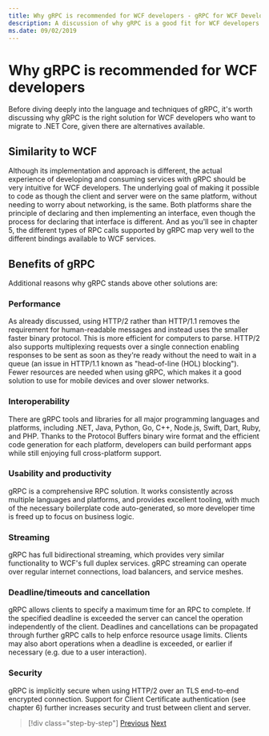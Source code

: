 ```yaml
---
title: Why gRPC is recommended for WCF developers - gRPC for WCF Developers
description: A discussion of why gRPC is a good fit for WCF developers looking to migrate to modern architectures and platforms.
ms.date: 09/02/2019
---
```


# Why gRPC is recommended for WCF developers

Before diving deeply into the language and techniques of gRPC, it's worth discussing why gRPC is the right solution for WCF developers who want to migrate to .NET Core, given there are alternatives available.

## Similarity to WCF

Although its implementation and approach is different, the actual experience of developing and consuming services with gRPC should be very intuitive for WCF developers. The underlying goal of making it possible to code as though the client and server were on the same platform, without needing to worry about networking, is the same. Both platforms share the principle of declaring and then implementing an interface, even though the process for declaring that interface is different. And as you'll see in chapter 5, the different types of RPC calls supported by gRPC map very well to the different bindings available to WCF services.

## Benefits of gRPC

Additional reasons why gRPC stands above other solutions are:

### Performance

As already discussed, using HTTP/2 rather than HTTP/1.1 removes the requirement for human-readable messages and instead uses the smaller faster binary protocol. This is more efficient for computers to parse. HTTP/2 also supports multiplexing requests over a single connection enabling responses to be sent as soon as they're ready without the need to wait in a queue (an issue in HTTP/1.1 known as "head-of-line (HOL) blocking"). Fewer resources are needed when using gRPC, which makes it a good solution to use for mobile devices and over slower networks.

### Interoperability

There are gRPC tools and libraries for all major programming languages and platforms, including .NET, Java, Python, Go, C++, Node.js, Swift, Dart, Ruby, and PHP. Thanks to the Protocol Buffers binary wire format and the efficient code generation for each platform, developers can build performant apps while still enjoying full cross-platform support.

### Usability and productivity

gRPC is a comprehensive RPC solution. It works consistently across multiple languages and platforms, and provides excellent tooling, with much of the necessary boilerplate code auto-generated, so more developer time is freed up to focus on business logic.

### Streaming

gRPC has full bidirectional streaming, which provides very similar functionality to WCF's full duplex services. gRPC streaming can operate over regular internet connections, load balancers, and service meshes.

### Deadline/timeouts and cancellation

gRPC allows clients to specify a maximum time for an RPC to complete. If the specified deadline is exceeded the server can cancel the operation independently of the client. Deadlines and cancellations can be propagated through further gRPC calls to help enforce resource usage limits. Clients may also abort operations when a deadline is exceeded, or earlier if necessary (e.g. due to a user interaction).

### Security

gRPC is implicitly secure when using HTTP/2 over an TLS end-to-end encrypted connection. Support for Client Certificate authentication (see chapter 6) further increases security and trust between client and server.

>[!div class="step-by-step"]
>[Previous](network-protocols.md)
>[Next](protocol-buffers.md)
